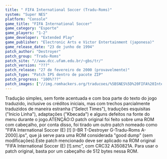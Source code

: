 ```yaml
---
title: " FIFA International Soccer (Tradu-Roms)"
system: "Super NES"
platform: "Console"
game_title: "FIFA International Soccer"
game_category: "Esporte"
game_players: "1-2"
game_developer: "Extended Play"
game_publisher: "Electronic Arts e Victor Entertainment (japonesa)"
game_release_date: "23 de junho de 1994"
patch_author: "Destroyer"
patch_group: "Tradu-Roms"
patch_site: "//www.dcc.ufam.edu.br/~gbs/tr/"
patch_version: "???"
patch_release: "27 de fevereiro de 2000 (provavelmente)"
patch_type: "Patch IPS dentro de pacote ZIP"
patch_progress: "100%???"
patch_images: ["//img.romhackers.org/traducoes/%5BSNES%5D%20FIFA%20International%20Soccer%20-%20Tradu-Roms%20-%201.png","//img.romhackers.org/traducoes/%5BSNES%5D%20FIFA%20International%20Soccer%20-%20Tradu-Roms%20-%202.png","//img.romhackers.org/traducoes/%5BSNES%5D%20FIFA%20International%20Soccer%20-%20Tradu-Roms%20-%203.png"]
---
```

Tradução simples, sem fonte acentuada e com boa parte do texto do jogo traduzido, inclusive os créditos iniciais, mas com trechos parcialmente traduzidos de maneira estranha ("Select Times"), traduções esquisitas ("Inicio Linha"), adaptações ("Kbecada") e alguns defeitos na fonte do menu durante o jogo.ATENÇÃO:O patch original foi feito sobre uma ROM com cabeçalho, por conta disso, foi tirado um outro patch nomeado como "FIFA International Soccer (E) [!] [I-BR T-Destroyer G-Tradu-Roms A-2000].ips", que já serve para uma ROM considerada "good dump" (sem modificações).Este patch mencionado deve ser aplicado na ROM original "FIFA International Soccer (E) [!].smc", com CRC32 A350821A. Para usar o patch original, basta por um cabeçalho de 512 bytes nessa ROM.